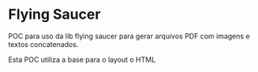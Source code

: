 # Flying Saucer

POC para uso da lib flying saucer para gerar arquivos PDF com imagens e textos concatenados.

Esta POC utiliza a base para o layout o HTML